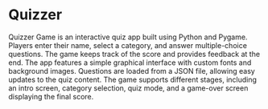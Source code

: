 # Quizzer
Quizzer Game is an interactive quiz app built using Python and Pygame. Players enter their name, select a category, and answer multiple-choice questions. The game keeps track of the score and provides feedback at the end. The app features a simple graphical interface with custom fonts and background images. Questions are loaded from a JSON file, allowing easy updates to the quiz content. The game supports different stages, including an intro screen, category selection, quiz mode, and a game-over screen displaying the final score.
